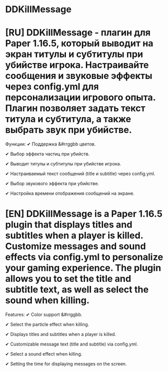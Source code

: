 # DDKillMessage
# [RU] DDKillMessage - плагин для Paper 1.16.5, который выводит на экран титулы и субтитулы при убийстве игрока. Настраивайте сообщения и звуковые эффекты через config.yml для персонализации игрового опыта. Плагин позволяет задать текст титула и субтитула, а также выбрать звук при убийстве.

Функции:
✔ Поддержка &#rrggbb цветов.

✔ Выбор эффекта частиц при убийств.

✔ Выводит титулы и субтитулы при убийстве игрока.

✔ Настраиваемый текст сообщений (title и subtitle) через config.yml.

✔ Выбор звукового эффекта при убийстве.

✔ Настройка времени отображения сообщений на экране.

# [EN] DDKillMessage is a Paper 1.16.5 plugin that displays titles and subtitles when a player is killed. Customize messages and sound effects via config.yml to personalize your gaming experience. The plugin allows you to set the title and subtitle text, as well as select the sound when killing.

Features:
✔ Color support &#rrggbb.

✔ Select the particle effect when killing.

✔ Displays titles and subtitles when a player is killed.

✔ Customizable message text (title and subtitle) via config.yml.

✔ Select a sound effect when killing.

✔ Setting the time for displaying messages on the screen.
